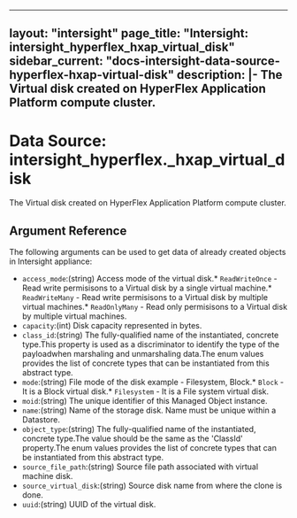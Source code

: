 
---
layout: "intersight"
page_title: "Intersight: intersight_hyperflex_hxap_virtual_disk"
sidebar_current: "docs-intersight-data-source-hyperflex-hxap-virtual-disk"
description: |-
The Virtual disk created on HyperFlex Application Platform compute cluster.
---

# Data Source: intersight_hyperflex._hxap_virtual_disk
The Virtual disk created on HyperFlex Application Platform compute cluster.
## Argument Reference
The following arguments can be used to get data of already created objects in Intersight appliance:
* `access_mode`:(string) Access mode of the virtual disk.* `ReadWriteOnce` - Read write permisisons to a Virtual disk by a single virtual machine.* `ReadWriteMany` - Read write permisisons to a Virtual disk by multiple virtual machines.* `ReadOnlyMany` - Read only permisisons to a Virtual disk by multiple virtual machines. 
* `capacity`:(int) Disk capacity represented in bytes. 
* `class_id`:(string) The fully-qualified name of the instantiated, concrete type.This property is used as a discriminator to identify the type of the payloadwhen marshaling and unmarshaling data.The enum values provides the list of concrete types that can be instantiated from this abstract type. 
* `mode`:(string) File mode of the disk  example - Filesystem, Block.* `Block` - It is a Block virtual disk.* `Filesystem` - It is a File system virtual disk. 
* `moid`:(string) The unique identifier of this Managed Object instance. 
* `name`:(string) Name of the storage disk. Name must be unique within a Datastore. 
* `object_type`:(string) The fully-qualified name of the instantiated, concrete type.The value should be the same as the 'ClassId' property.The enum values provides the list of concrete types that can be instantiated from this abstract type. 
* `source_file_path`:(string) Source file path associated with virtual machine disk. 
* `source_virtual_disk`:(string) Source disk name from where the clone is done. 
* `uuid`:(string) UUID of the virtual disk. 
